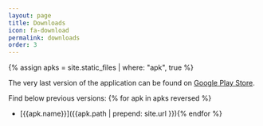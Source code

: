 ```yaml
---
layout: page
title: Downloads
icon: fa-download
permalink: downloads
order: 3
---
```

{% assign apks = site.static_files | where: "apk", true %}

The very last version of the application can be found on [Google Play Store](https://play.google.com/store/apps/details?id=fr.raubel.mwg.free).

Find below previous versions:
{% for apk in apks reversed %}
* [{{apk.name}}]({{apk.path | prepend: site.url }}){% endfor %}

<!--
As free variant uses Google Play Signing, APK listed above must be downloaded from Google Play Console (App Bundle Explorer).
-->
